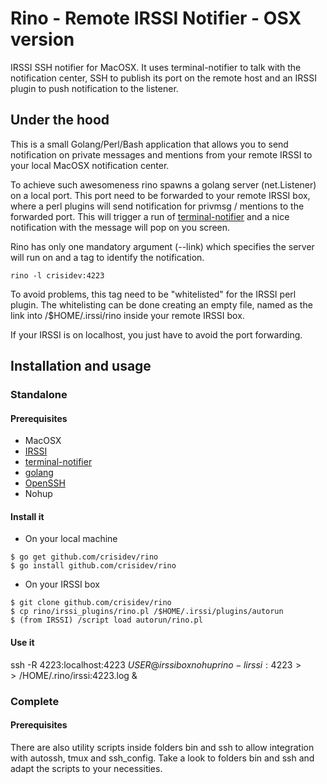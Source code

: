 # Rino - Remote IRSSI Notifier - OSX version
IRSSI SSH notifier for MacOSX. It uses terminal-notifier to talk with
the notification center, SSH to publish its port on the remote host
and an IRSSI plugin to push notification to the listener.

## Under the hood
This is a small Golang/Perl/Bash application that allows you to send
notification on private messages and mentions from your remote IRSSI
to your local MacOSX notification center.

To achieve such awesomeness rino spawns a golang server (net.Listener)
on a local port. This port need to be forwarded to your remote IRSSI
box, where a perl plugins will send notification for privmsg / mentions
to the forwarded port. This will trigger a run of [terminal-notifier](https://github.com/julienXX/terminal-notifier)
and a nice notification with the message will pop on you screen.

Rino has only one mandatory argument (--link) which specifies the server
will run on and a tag to identify the notification.
```shell
rino -l crisidev:4223
```
To avoid problems, this tag need to be "whitelisted" for the IRSSI perl
plugin. The whitelisting can be done creating an empty file, named as
the link into /$HOME/.irssi/rino inside your remote IRSSI box.

If your IRSSI is on localhost, you just have to avoid the port
forwarding.

## Installation and usage
### Standalone
#### Prerequisites
* MacOSX
* [IRSSI](http://irssi.org/)
* [terminal-notifier](https://github.com/julienXX/terminal-notifier)
* [golang](https://golang.org/)
* [OpenSSH](http://www.openssh.com/)
* Nohup

#### Install it
* On your local machine
```shell
$ go get github.com/crisidev/rino
$ go install github.com/crisidev/rino
```
* On your IRSSI box
```shell
$ git clone github.com/crisidev/rino
$ cp rino/irssi_plugins/rino.pl /$HOME/.irssi/plugins/autorun
$ (from IRSSI) /script load autorun/rino.pl
```

#### Use it
ssh -R 4223:localhost:4223 $USER@irssibox
nohup rino -l irssi:4223 >> /$HOME/.rino/irssi:4223.log &

### Complete
#### Prerequisites
There are also utility scripts inside folders bin and ssh to allow
integration with autossh, tmux and ssh_config.
Take a look to folders bin and ssh and adapt the scripts to your
necessities.
